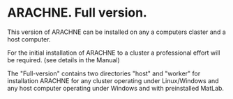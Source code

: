# ARACHNE. Full version.  

This version of  ARACHNE can be installed on any a computers claster and a host computer.

For the initial installation of ARACHNE to a cluster  a professional effort will be required. (see details in the Manual)

The "Full-version" contains two directories "host" and "worker"  for installation ARACHNE for any cluster operating under Linux/Windows and any host computer operating under Windows and with preinstalled MatLab. 

